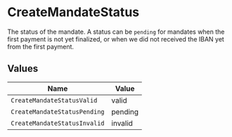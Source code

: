 # CreateMandateStatus

The status of the mandate. A status can be `pending` for mandates when the first payment is not yet finalized, or
when we did not received the IBAN yet from the first payment.


## Values

| Name                         | Value                        |
| ---------------------------- | ---------------------------- |
| `CreateMandateStatusValid`   | valid                        |
| `CreateMandateStatusPending` | pending                      |
| `CreateMandateStatusInvalid` | invalid                      |
